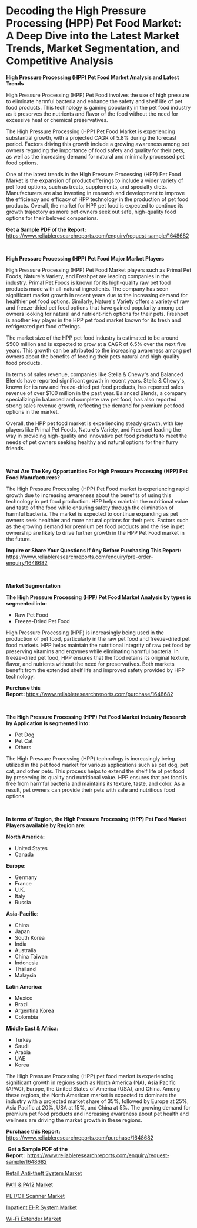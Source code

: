 <p><h1>Decoding the High Pressure Processing (HPP) Pet Food Market: A Deep Dive into the Latest Market Trends, Market Segmentation, and Competitive Analysis</h1></p><p><strong>High Pressure Processing (HPP) Pet Food Market Analysis and Latest Trends</strong></p>
<p><p>High Pressure Processing (HPP) Pet Food involves the use of high pressure to eliminate harmful bacteria and enhance the safety and shelf life of pet food products. This technology is gaining popularity in the pet food industry as it preserves the nutrients and flavor of the food without the need for excessive heat or chemical preservatives. </p><p>The High Pressure Processing (HPP) Pet Food Market is experiencing substantial growth, with a projected CAGR of 5.8% during the forecast period. Factors driving this growth include a growing awareness among pet owners regarding the importance of food safety and quality for their pets, as well as the increasing demand for natural and minimally processed pet food options. </p><p>One of the latest trends in the High Pressure Processing (HPP) Pet Food Market is the expansion of product offerings to include a wider variety of pet food options, such as treats, supplements, and specialty diets. Manufacturers are also investing in research and development to improve the efficiency and efficacy of HPP technology in the production of pet food products. Overall, the market for HPP pet food is expected to continue its growth trajectory as more pet owners seek out safe, high-quality food options for their beloved companions.</p></p>
<p><strong>Get a Sample PDF of the Report:&nbsp;</strong> <a href="https://www.reliableresearchreports.com/enquiry/request-sample/1648682">https://www.reliableresearchreports.com/enquiry/request-sample/1648682</a></p>
<p>&nbsp;</p>
<p><strong>High Pressure Processing (HPP) Pet Food Major Market Players</strong></p>
<p><p>High Pressure Processing (HPP) Pet Food Market players such as Primal Pet Foods, Nature's Variety, and Freshpet are leading companies in the industry. Primal Pet Foods is known for its high-quality raw pet food products made with all-natural ingredients. The company has seen significant market growth in recent years due to the increasing demand for healthier pet food options. Similarly, Nature's Variety offers a variety of raw and freeze-dried pet food options that have gained popularity among pet owners looking for natural and nutrient-rich options for their pets. Freshpet is another key player in the HPP pet food market known for its fresh and refrigerated pet food offerings.</p><p>The market size of the HPP pet food industry is estimated to be around $500 million and is expected to grow at a CAGR of 6.5% over the next five years. This growth can be attributed to the increasing awareness among pet owners about the benefits of feeding their pets natural and high-quality food products.</p><p>In terms of sales revenue, companies like Stella & Chewy's and Balanced Blends have reported significant growth in recent years. Stella & Chewy's, known for its raw and freeze-dried pet food products, has reported sales revenue of over $100 million in the past year. Balanced Blends, a company specializing in balanced and complete raw pet food, has also reported strong sales revenue growth, reflecting the demand for premium pet food options in the market.</p><p>Overall, the HPP pet food market is experiencing steady growth, with key players like Primal Pet Foods, Nature's Variety, and Freshpet leading the way in providing high-quality and innovative pet food products to meet the needs of pet owners seeking healthy and natural options for their furry friends.</p></p>
<p>&nbsp;</p>
<p><strong>What Are The Key Opportunities For High Pressure Processing (HPP) Pet Food Manufacturers?</strong></p>
<p><p>The High Pressure Processing (HPP) Pet Food market is experiencing rapid growth due to increasing awareness about the benefits of using this technology in pet food production. HPP helps maintain the nutritional value and taste of the food while ensuring safety through the elimination of harmful bacteria. The market is expected to continue expanding as pet owners seek healthier and more natural options for their pets. Factors such as the growing demand for premium pet food products and the rise in pet ownership are likely to drive further growth in the HPP Pet Food market in the future.</p></p>
<p><strong>Inquire or Share Your Questions If Any Before Purchasing This Report:</strong> <a href="https://www.reliableresearchreports.com/enquiry/pre-order-enquiry/1648682">https://www.reliableresearchreports.com/enquiry/pre-order-enquiry/1648682</a></p>
<p>&nbsp;</p>
<p><strong>Market Segmentation</strong></p>
<p><strong>The High Pressure Processing (HPP) Pet Food Market Analysis by types is segmented into:</strong></p>
<p><ul><li>Raw Pet Food</li><li>Freeze-Dried Pet Food</li></ul></p>
<p><p>High Pressure Processing (HPP) is increasingly being used in the production of pet food, particularly in the raw pet food and freeze-dried pet food markets. HPP helps maintain the nutritional integrity of raw pet food by preserving vitamins and enzymes while eliminating harmful bacteria. In freeze-dried pet food, HPP ensures that the food retains its original texture, flavor, and nutrients without the need for preservatives. Both markets benefit from the extended shelf life and improved safety provided by HPP technology.</p></p>
<p><strong>Purchase this Report:&nbsp;</strong><a href="https://www.reliableresearchreports.com/purchase/1648682">https://www.reliableresearchreports.com/purchase/1648682</a></p>
<p>&nbsp;</p>
<p><strong>The High Pressure Processing (HPP) Pet Food Market Industry Research by Application is segmented into:</strong></p>
<p><ul><li>Pet Dog</li><li>Pet Cat</li><li>Others</li></ul></p>
<p><p>The High Pressure Processing (HPP) technology is increasingly being utilized in the pet food market for various applications such as pet dog, pet cat, and other pets. This process helps to extend the shelf life of pet food by preserving its quality and nutritional value. HPP ensures that pet food is free from harmful bacteria and maintains its texture, taste, and color. As a result, pet owners can provide their pets with safe and nutritious food options.</p></p>
<p>&nbsp;</p>
<p><strong>In terms of Region, the High Pressure Processing (HPP) Pet Food Market Players available by Region are:</strong></p>
<p>
    <p> <strong> North America: </strong>
        <ul>
            <li>United States</li>
            <li>Canada</li>
        </ul>
        </p> 
    <p> <strong> Europe: </strong>
        <ul>
            <li>Germany</li>
            <li>France</li>
            <li>U.K.</li>
            <li>Italy</li>
            <li>Russia</li>
        </ul>
        </p> 
    <p> <strong> Asia-Pacific: </strong>
        <ul>
            <li>China</li>
            <li>Japan</li>
            <li>South Korea</li>
            <li>India</li>
            <li>Australia</li>
            <li>China Taiwan</li>
            <li>Indonesia</li>
            <li>Thailand</li>
            <li>Malaysia</li>
        </ul>
        </p> 
    <p> <strong> Latin America: </strong>
        <ul>
            <li>Mexico</li>
            <li>Brazil</li>
            <li>Argentina Korea</li>
            <li>Colombia</li>
        </ul>
        </p> 
    <p> <strong> Middle East & Africa: </strong>
        <ul>
            <li>Turkey</li>
            <li>Saudi</li>
            <li>Arabia</li>
            <li>UAE</li>
            <li>Korea</li>
        </ul>
    </p>
    </p>
<p><p>The High Pressure Processing (HPP) pet food market is experiencing significant growth in regions such as North America (NA), Asia Pacific (APAC), Europe, the United States of America (USA), and China. Among these regions, the North American market is expected to dominate the industry with a projected market share of 35%, followed by Europe at 25%, Asia Pacific at 20%, USA at 15%, and China at 5%. The growing demand for premium pet food products and increasing awareness about pet health and wellness are driving the market growth in these regions.</p></p>
<p><strong>Purchase this Report: </strong><a href="https://www.reliableresearchreports.com/purchase/1648682">https://www.reliableresearchreports.com/purchase/1648682</a></p>
<p>&nbsp;<strong>Get a Sample PDF of the Report:&nbsp;&nbsp;</strong><a href="https://www.reliableresearchreports.com/enquiry/request-sample/1648682">https://www.reliableresearchreports.com/enquiry/request-sample/1648682</a></p>
<p><strong></strong></p>
<p><p><a href="https://github.com/tamvrosiya/Market-Research-Report-List-3/blob/main/retail-anti-theft-system-market.md">Retail Anti-theft System Market</a></p><p><a href="https://github.com/pizolina/Market-Research-Report-List-3/blob/main/pa11-pa12-market.md">PA11 & PA12 Market</a></p><p><a href="https://issuu.com/reportprime-2/docs/petct-scanner-market-size-2030.pptx">PET/CT Scanner Market</a></p><p><a href="https://github.com/changoleonlaverguenzanoexiste/Market-Research-Report-List-2/blob/main/inpatient-ehr-system-market.md">Inpatient EHR System Market</a></p><p><a href="https://issuu.com/reportprime-2/docs/wi-fi-extender-market-size-2030.pptx">Wi-Fi Extender Market</a></p></p>